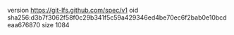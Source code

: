 version https://git-lfs.github.com/spec/v1
oid sha256:d3b7f3062f58f0c29b341f5c59a429346ed4be70ec6f2bab0e10bcdeaa676870
size 1084
